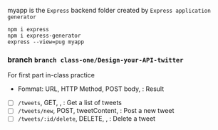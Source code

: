 myapp is the `Express` backend folder created by `Express application generator` 
```
npm i express
npm i express-generator
express --view=pug myapp
```

### branch `branch class-one/Design-your-API-twitter`
For first part in-class practice 
- Fommat: URL, HTTP Method, POST body, : Result
- [ ] `/tweets`, GET, , : Get a list of tweets
- [ ] `/tweets/new`, POST, tweetContent, : Post a new tweet 
- [ ] `/tweets/:id/delete`, DELETE, , : Delete a tweet